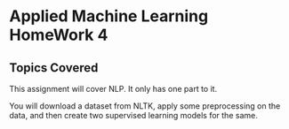 # Applied Machine Learning HomeWork 4

## Topics Covered

This assignment will cover NLP. It only has one part to it.

You will download a dataset from NLTK, apply some preprocessing on the data, and then create two supervised learning models for the same.
